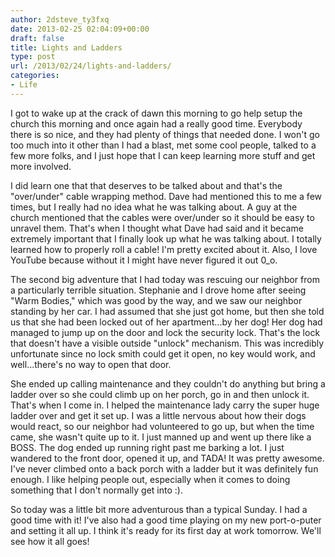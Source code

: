 ```yaml
---
author: 2dsteve_ty3fxq
date: 2013-02-25 02:04:09+00:00
draft: false
title: Lights and Ladders
type: post
url: /2013/02/24/lights-and-ladders/
categories:
- Life
---
```


I got to wake up at the crack of dawn this morning to go help setup the church this morning and once again had a really good time. Everybody there is so nice, and they had plenty of things that needed done. I won't go too much into it other than I had a blast, met some cool people, talked to a few more folks, and I just hope that I can keep learning more stuff and get more involved.

I did learn one that that deserves to be talked about and that's the "over/under" cable wrapping method. Dave had mentioned this to me a few times, but I really had no idea what he was talking about. A guy at the church mentioned that the cables were over/under so it should be easy to unravel them. That's when I thought what Dave had said and it became extremely important that I finally look up what he was talking about. I totally learned how to properly roll a cable! I'm pretty excited about it. Also, I love YouTube because without it I might have never figured it out 0_o.

The second big adventure that I had today was rescuing our neighbor from a particularly terrible situation. Stephanie and I drove home after seeing "Warm Bodies," which was good by the way, and we saw our neighbor standing by her car. I had assumed that she just got home, but then she told us that she had been locked out of her apartment...by her dog! Her dog had managed to jump up on the door and lock the security lock. That's the lock that doesn't have a visible outside "unlock" mechanism. This was incredibly unfortunate since no lock smith could get it open, no key would work, and well...there's no way to open that door.

She ended up calling maintenance and they couldn't do anything but bring a ladder over so she could climb up on her porch, go in and then unlock it. That's when I come in. I helped the maintenance lady carry the super huge ladder over and get it set up. I was a little nervous about how their dogs would react, so our neighbor had volunteered to go up, but when the time came, she wasn't quite up to it. I just manned up and went up there like a BOSS. The dog ended up running right past me barking a lot. I just wandered to the front door, opened it up, and TADA! It was pretty awesome. I've never climbed onto a back porch with a ladder but it was definitely fun enough. I like helping people out, especially when it comes to doing something that I don't normally get into :).

So today was a little bit more adventurous than a typical Sunday. I had a good time with it! I've also had a good time playing on my new port-o-puter and setting it all up. I think it's ready for its first day at work tomorrow. We'll see how it all goes!

